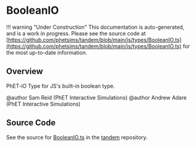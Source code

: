 # BooleanIO

!!! warning "Under Construction"
    This documentation is auto-generated, and is a work in progress. Please see the source code at
    [https://github.com/phetsims/tandem/blob/main/js/types/BooleanIO.ts](https://github.com/phetsims/tandem/blob/main/js/types/BooleanIO.ts) for the most up-to-date information.

## Overview

PhET-iO Type for JS's built-in boolean type.

@author Sam Reid (PhET Interactive Simulations)
@author Andrew Adare (PhET Interactive Simulations)



## Source Code

See the source for [BooleanIO.ts](https://github.com/phetsims/tandem/blob/main/js/types/BooleanIO.ts) in the [tandem](https://github.com/phetsims/tandem) repository.
